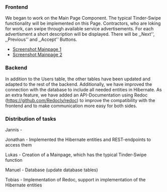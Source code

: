 ### Frontend

We began to work on the Main Page Component. The typical Tinder-Swipe functionality will be implemented on this Page.
Contractors, who are loking for work, can swipe through available service advertisements. 
For each advertisment a short description will be displayed. There will be ,,Next'', ,,Previous'' and ,,Accept'' Buttons.

- [Screenshot Mainpage 1](https://github.com/dhbw-ka-tinf22b5-dinder/Dinder-SRS/blob/main/MockUps/ScreenshotMainPage1.jpg)
- [Screenshot Mainpage 2](https://github.com/dhbw-ka-tinf22b5-dinder/Dinder-SRS/blob/main/MockUps/ScreenshotMainPage2.jpg)

### Backend

In addition to the Users table, the other tables have been updated and adapted to the rest of the backend.
Additionally, we have improved the connection with the database to include all needed entities in Hibernate.
As an extra feature, we have added an API-Documentation using Redoc (https://github.com/Redocly/redoc) to improve the compatibility with the frontend and to make communication more easy for both sides.

### Distribution of tasks
Jannis - 

Jonathan - Implemented the Hibernate entities and REST-endpoints to access them

Lukas - Creation of a Mainpage, which has the typical Tinder-Swipe function

Manuel - Database (update database tables)

Tobias - Implementation of Redoc, support in implementation of the Hibernate entities
